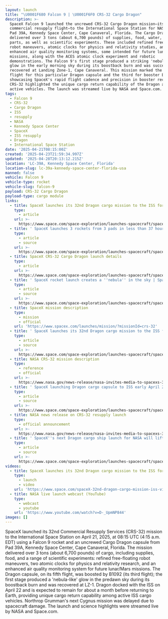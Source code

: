 ```yaml
---
layout: launch
title: "\U0001F680 Falcon 9 | \U0001F6F0 CRS-32 Cargo Dragon"
description: >-
  SpaceX Falcon 9 launched the uncrewed CRS-32 Cargo Dragon mission—its 32nd
  commercial resupply flight—to the International Space Station for NASA from
  Pad 39A, Kennedy Space Center, Cape Canaveral, Florida. The Cargo Dragon
  delivered over 3 tons (about 6,700 pounds) of supplies, food, water, and spare
  parts, as well as scientific experiments. These included refined free-floating
  robot maneuvers, atomic clocks for physics and relativity studies, and
  enhanced air quality monitoring systems, some intended for future lunar/Mars
  missions, along with the ACES atomic clock experiment and robotic
  demonstrations. The Falcon 9's first stage produced a striking 'nebula-like'
  glow in the early morning sky during its boostback burn and was successfully
  recovered at Landing Zone-1, Cape Canaveral. This mission marked the fifth
  flight for this particular Dragon capsule and the third for booster B1092,
  showcasing SpaceX's rapid flight cadence and precision in booster recoveries.
  CRS-32 highlighted the unique cargo return capability of the Dragon among
  active vehicles. The launch was streamed live by NASA and Space.com.
tags:
  - Falcon 9
  - CRS-32
  - Cargo Dragon
  - ISS
  - resupply
  - NASA
  - Kennedy Space Center
  - SpaceX
  - ISS resupply
  - Dragon
  - International Space Station
date: '2025-04-21T08:15:00Z'
created: '2025-04-23T21:59:34.997Z'
updated: '2025-04-28T20:13:12.215Z'
location: 'LC-39A, Kennedy Space Center, Florida'
location-slug: lc-39a-kennedy-space-center-florida-usa
manned: false
vehicle: Falcon 9
vehicle-type: rocket
vehicle-slug: falcon-9
payload: CRS-32 Cargo Dragon
payload-type: cargo module
links:
  - title: SpaceX launches its 32nd Dragon cargo mission to the ISS for NASA
    type:
      - article
    url: >-
      https://www.space.com/space-exploration/launches-spacecraft/spacex-launches-its-32nd-dragon-cargo-mission-to-the-iss-for-nasa
  - title: ' SpaceX launches 3 rockets from 3 pads in less than 37 hours (photos) '
    type:
      - article
      - source
    url: >-
      https://www.space.com/space-exploration/launches-spacecraft/spacex-launches-3-rockets-from-3-pads-in-less-than-37-hours-photos
  - title: SpaceX CRS-32 Cargo Dragon launch details
    type:
      - article
    url: >-
      https://www.space.com/space-exploration/launches-spacecraft/spacex-launches-its-32nd-dragon-cargo-mission-to-the-iss-for-nasa
  - title: ' SpaceX rocket launch creates a ''nebula'' in the sky | Space picture of the day for April 21, 2025 '
    type:
      - article
      - source
    url: >-
      https://www.space.com/space-exploration/launches-spacecraft/spacex-launch-creates-a-nebula-space-picture-of-the-day-for-april-21-2025
  - title: SpaceX mission description
    type:
      - mission
      - official
    url: 'https://www.spacex.com/launches/mission/?missionId=crs-32'
  - title: ' SpaceX launches its 32nd Dragon cargo mission to the ISS for NASA (video) '
    type:
      - article
      - source
    url: >-
      https://www.space.com/space-exploration/launches-spacecraft/spacex-launches-its-32nd-dragon-cargo-mission-to-the-iss-for-nasa
  - title: NASA CRS-32 mission description
    type:
      - reference
      - official
    url: >-
      https://www.nasa.gov/news-release/nasa-invites-media-to-spacexs-32nd-resupply-launch-to-space-station/
  - title: ' SpaceX launching Dragon cargo capsule to ISS early April 21: Watch it live '
    type:
      - article
      - source
    url: >-
      https://www.space.com/space-exploration/launches-spacecraft/spacex-launching-dragon-cargo-capsule-to-iss-early-april-21-watch-it-live
  - title: NASA news release on CRS-32 resupply launch
    type:
      - official announcement
    url: >-
      https://www.nasa.gov/news-release/nasa-invites-media-to-spacexs-32nd-resupply-launch-to-space-station/
  - title: ' SpaceX''s next Dragon cargo ship launch for NASA will lift off on April 21 '
    type:
      - article
      - source
    url: >-
      https://www.space.com/space-exploration/launches-spacecraft/spacex-next-dragon-cargo-ship-launch-for-nasa-lifts-off-on-april-21
videos:
  - title: SpaceX launches its 32nd Dragon cargo mission to the ISS for NASA (video)
    type:
      - launch
      - video
    url: 'https://www.space.com/spaceX-32nd-dragon-cargo-mission-iss-video'
  - title: NASA live launch webcast (YouTube)
    type:
      - webcast
      - youtube
    url: 'https://www.youtube.com/watch?v=D-_UpmNP844'
images: []
---
```

SpaceX launched its 32nd Commercial Resupply Services (CRS-32) mission to the International Space Station on April 21, 2025, at 08:15 UTC (4:15 a.m. EDT) using a Falcon 9 rocket and an uncrewed Cargo Dragon capsule from Pad 39A, Kennedy Space Center, Cape Canaveral, Florida. The mission delivered over 3 tons (about 6,700 pounds) of cargo, including supplies, food, and a range of scientific experiments: refined free-floating robot maneuvers, two atomic clocks for physics and relativity research, and an enhanced air quality monitoring system for future lunar/Mars missions. The Dragon capsule, on its fifth flight, was boosted by B1092 (its third flight); the first stage produced a 'nebula-like' glow in the predawn sky during its boostback burn and was recovered at LZ-1. Dragon docked with the ISS on April 22 and is expected to remain for about a month before returning to Earth, providing unique cargo return capability among active ISS cargo vehicles. Northrop Grumman's next Cygnus mission was delayed due to spacecraft damage. The launch and science highlights were streamed live by NASA and Space.com.
